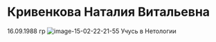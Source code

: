 # Кривенкова Наталия Витальевна #
16.09.1988 гр
![image-15-02-22-21-55](https://user-images.githubusercontent.com/131447143/235374180-5f91a759-7fa4-4755-a32b-3e8ea944a93b.jpg)
Учусь в Нетологии
